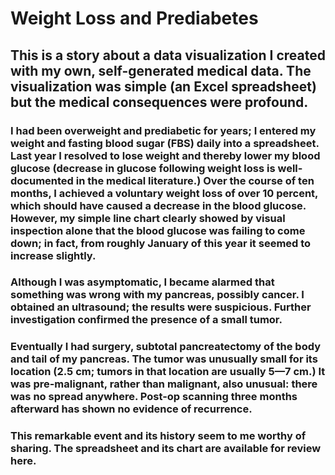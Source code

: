 # Weight Loss and Prediabetes
## This is a story about a data visualization I created with my own, self-generated medical data. The visualization was simple (an Excel spreadsheet) but the medical consequences were profound.

### I had been overweight and prediabetic for years; I entered my weight and fasting blood sugar (FBS) daily into a spreadsheet. Last year I resolved to lose weight and thereby lower my blood glucose (decrease in glucose following weight loss is well-documented in the medical literature.) Over the course of ten months, I achieved a voluntary weight loss of over 10 percent, which should have caused a decrease in the blood glucose. However, my simple line chart clearly showed by visual inspection alone that the blood glucose was failing to come down; in fact, from roughly January of this year it seemed to increase slightly.

### Although I was asymptomatic, I became alarmed that something was wrong with my pancreas, possibly cancer. I obtained an ultrasound; the results were suspicious. Further investigation confirmed the presence of a small tumor. 

### Eventually I had surgery, subtotal pancreatectomy of the body and tail of my pancreas. The tumor was unusually small for its location (2.5 cm; tumors in that location are usually 5—7 cm.) It was pre-malignant, rather than malignant, also unusual: there was no spread anywhere. Post-op scanning three months afterward has shown no evidence of recurrence.

### This remarkable event and its history seem to me worthy of sharing. The spreadsheet and its chart are available for review here.